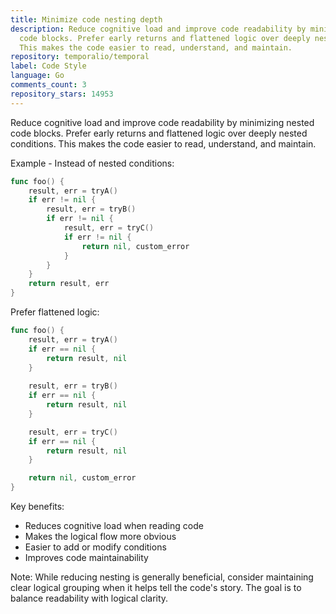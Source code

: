 ```yaml
---
title: Minimize code nesting depth
description: Reduce cognitive load and improve code readability by minimizing nested
  code blocks. Prefer early returns and flattened logic over deeply nested conditions.
  This makes the code easier to read, understand, and maintain.
repository: temporalio/temporal
label: Code Style
language: Go
comments_count: 3
repository_stars: 14953
---
```


Reduce cognitive load and improve code readability by minimizing nested code blocks. Prefer early returns and flattened logic over deeply nested conditions. This makes the code easier to read, understand, and maintain.

Example - Instead of nested conditions:
```go
func foo() {
    result, err = tryA()
    if err != nil { 
        result, err = tryB()
        if err != nil { 
            result, err = tryC() 
            if err != nil {
                return nil, custom_error
            }
        }
    } 
    return result, err
}
```

Prefer flattened logic:
```go
func foo() {
    result, err = tryA()
    if err == nil { 
        return result, nil
    }
    
    result, err = tryB()
    if err == nil { 
        return result, nil
    }

    result, err = tryC()
    if err == nil { 
        return result, nil
    }

    return nil, custom_error
}
```

Key benefits:
- Reduces cognitive load when reading code
- Makes the logical flow more obvious
- Easier to add or modify conditions
- Improves code maintainability

Note: While reducing nesting is generally beneficial, consider maintaining clear logical grouping when it helps tell the code's story. The goal is to balance readability with logical clarity.